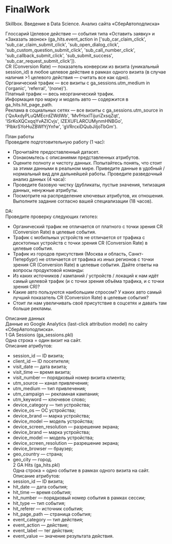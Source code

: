 # FinalWork
Skillbox. Введение в Data Science.
Анализ сайта «СберАвтоподписка»

Глоссарий
Целевое действие — события типа «Оставить заявку» и «Заказать звонок» (ga_hits.event_action in ['sub_car_claim_click', 'sub_car_claim_submit_click', 'sub_open_dialog_click', 'sub_custom_question_submit_click', 'sub_call_number_click', 'sub_callback_submit_click', 'sub_submit_success', 'sub_car_request_submit_click']).\
CR (Conversion Rate) — показатель конверсии из визита (уникальный session_id) в любое целевое действие в рамках одного визита (в случае наличия >1 целевого действия — считать все как одно).\
Органический трафик — все визиты с ga_sessions.utm_medium in ('organic', 'referral', '(none)').\
Платный трафик — весь неорганический трафик.\
Информация про марку и модель авто — содержится в ga_hits.hit_page_path.\
Реклама в социальных сетях — все визиты с ga_sessions.utm_source in ('QxAxdyPLuQMEcrdZWdWb', 'MvfHsxITijuriZxsqZqt', 'ISrKoXQCxqqYvAZICvjs', IZEXUFLARCUMynmHNBGo', 'PlbkrSYoHuZBWfYjYnfw', 'gVRrcxiDQubJiljoTbGm').

План работы\
Проведите подготовительную работу (1 час):
- Прочитайте предоставленный датасет.
- Ознакомьтесь с описаниями представленных атрибутов.
- Оцените полноту и чистоту данных. Попытайтесь понять, что стоит за этими данными в реальном мире. Приведите данные в удобный / нормальный вид для дальнейшей работы.
Проведите разведочный анализ данных (4 часа):
- Проведите базовую чистку (дубликаты, пустые значения, типизация данных, ненужные атрибуты.
- Посмотрите на распределение ключевых атрибутов, их отношения.
Выполните задание согласно вашей специализации (18 часов).

DA:\
Проведите проверку следующих гипотез:
- Органический трафик не отличается от платного с точки зрения CR (Conversion Rate) в целевые события.
- Трафик с мобильных устройств не отличается от трафика с десктопных устройств с точки зрения CR (Conversion Rate) в целевые события.
- Трафик из городов присутствия (Москва и область, Санкт-Петербург) не отличается от трафика из иных регионов с точки зрения CR (Conversion Rate) в целевые события.
Дайте ответы на вопросы продуктовой команды:
- Из каких источников / кампаний / устройств / локаций к нам идёт самый целевой трафик (и с точки зрения объёма трафика, и с точки зрения CR)?
- Какие авто пользуются наибольшим спросом? У каких авто самый лучший показатель CR (Conversion Rate) в целевые события?
- Стоит ли нам увеличивать своё присутствие в соцсетях и давать там больше рекламы.

Описание данных\
Данные из Google Analytics (last-click attribution model) по сайту «СберАвтоподписка».\
1 GA Sessions (ga_sessions.pkl)\
Одна строка = один визит на сайт.\
Описание атрибутов:
- session_id — ID визита;
- client_id — ID посетителя;
- visit_date — дата визита;
- visit_time — время визита;
- visit_number — порядковый номер визита клиента;
- utm_source — канал привлечения;
- utm_medium — тип привлечения;
- utm_campaign — рекламная кампания;
- utm_keyword — ключевое слово;
- device_category — тип устройства;
- device_os — ОС устройства;
- device_brand — марка устройства;
- device_model — модель устройства;
- device_screen_resolution — разрешение экрана;
- device_brand — марка устройства;
- device_model — модель устройства;
- device_screen_resolution — разрешение экрана;
- device_browser — браузер;
- geo_country — страна;
- geo_city — город.\
2 GA Hits (ga_hits.pkl)\
Одна строка = одно событие в рамках одного визита на сайт.\
Описание атрибутов:
- session_id — ID визита;
- hit_date — дата события;
- hit_time — время события;
- hit_number — порядковый номер события в рамках сессии;
- hit_type — тип события;
- hit_referer — источник события;
- hit_page_path — страница события;
- event_category — тип действия;
- event_action — действие;
- event_label — тег действия;
- event_value — значение результата действия.
